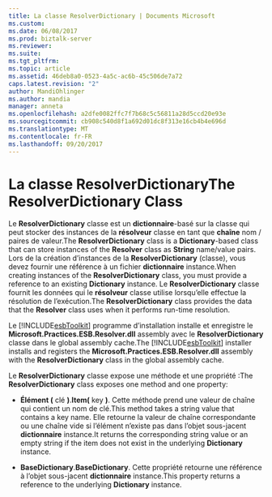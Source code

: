 ```yaml
---
title: La classe ResolverDictionary | Documents Microsoft
ms.custom: 
ms.date: 06/08/2017
ms.prod: biztalk-server
ms.reviewer: 
ms.suite: 
ms.tgt_pltfrm: 
ms.topic: article
ms.assetid: 46deb8a0-0523-4a5c-ac6b-45c506de7a72
caps.latest.revision: "2"
author: MandiOhlinger
ms.author: mandia
manager: anneta
ms.openlocfilehash: a2dfe0082ffc7f7b68c5c56811a28d5ccd20e93e
ms.sourcegitcommit: cb908c540d8f1a692d01dc8f313e16cb4b4e696d
ms.translationtype: MT
ms.contentlocale: fr-FR
ms.lasthandoff: 09/20/2017
---
```

# <a name="the-resolverdictionary-class"></a><span data-ttu-id="e8d0f-102">La classe ResolverDictionary</span><span class="sxs-lookup"><span data-stu-id="e8d0f-102">The ResolverDictionary Class</span></span>
<span data-ttu-id="e8d0f-103">Le **ResolverDictionary** classe est un **dictionnaire**-basé sur la classe qui peut stocker des instances de la **résolveur** classe en tant que **chaîne** nom / paires de valeur.</span><span class="sxs-lookup"><span data-stu-id="e8d0f-103">The **ResolverDictionary** class is a **Dictionary**-based class that can store instances of the **Resolver** class as **String** name/value pairs.</span></span> <span data-ttu-id="e8d0f-104">Lors de la création d’instances de la **ResolverDictionary** (classe), vous devez fournir une référence à un fichier **dictionnaire** instance.</span><span class="sxs-lookup"><span data-stu-id="e8d0f-104">When creating instances of the **ResolverDictionary** class, you must provide a reference to an existing **Dictionary** instance.</span></span> <span data-ttu-id="e8d0f-105">Le **ResolverDictionary** classe fournit les données qui le **résolveur** classe utilise lorsqu’elle effectue la résolution de l’exécution.</span><span class="sxs-lookup"><span data-stu-id="e8d0f-105">The **ResolverDictionary** class provides the data that the **Resolver** class uses when it performs run-time resolution.</span></span>  
  
 <span data-ttu-id="e8d0f-106">Le [!INCLUDE[esbToolkit](../includes/esbtoolkit-md.md)] programme d’installation installe et enregistre le **Microsoft.Practices.ESB.Resolver.dll** assembly avec le **ResolverDictionary** classe dans le global assembly cache.</span><span class="sxs-lookup"><span data-stu-id="e8d0f-106">The [!INCLUDE[esbToolkit](../includes/esbtoolkit-md.md)] installer installs and registers the **Microsoft.Practices.ESB.Resolver.dll** assembly with the **ResolverDictionary** class in the global assembly cache.</span></span>  
  
 <span data-ttu-id="e8d0f-107">Le **ResolverDictionary** classe expose une méthode et une propriété :</span><span class="sxs-lookup"><span data-stu-id="e8d0f-107">The **ResolverDictionary** class exposes one method and one property:</span></span>  
  
-   <span data-ttu-id="e8d0f-108">**Élément (** clé **)**.</span><span class="sxs-lookup"><span data-stu-id="e8d0f-108">**Item(** key **)**.</span></span> <span data-ttu-id="e8d0f-109">Cette méthode prend une valeur de chaîne qui contient un nom de clé.</span><span class="sxs-lookup"><span data-stu-id="e8d0f-109">This method takes a string value that contains a key name.</span></span> <span data-ttu-id="e8d0f-110">Elle retourne la valeur de chaîne correspondante ou une chaîne vide si l’élément n’existe pas dans l’objet sous-jacent **dictionnaire** instance.</span><span class="sxs-lookup"><span data-stu-id="e8d0f-110">It returns the corresponding string value or an empty string if the item does not exist in the underlying **Dictionary** instance.</span></span>  
  
-   <span data-ttu-id="e8d0f-111">**BaseDictionary**.</span><span class="sxs-lookup"><span data-stu-id="e8d0f-111">**BaseDictionary**.</span></span> <span data-ttu-id="e8d0f-112">Cette propriété retourne une référence à l’objet sous-jacent **dictionnaire** instance.</span><span class="sxs-lookup"><span data-stu-id="e8d0f-112">This property returns a reference to the underlying **Dictionary** instance.</span></span>